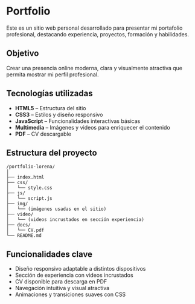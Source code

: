 # Portfolio 

Este es un sitio web personal desarrollado para presentar mi portafolio profesional, destacando experiencia, proyectos, formación y habilidades.

## Objetivo

Crear una presencia online moderna, clara y visualmente atractiva que permita mostrar mi perfil profesional.

##  Tecnologías utilizadas

- **HTML5** – Estructura del sitio
- **CSS3** – Estilos y diseño responsivo
- **JavaScript** – Funcionalidades interactivas básicas
- **Multimedia** – Imágenes y videos para enriquecer el contenido
- **PDF** – CV descargable

## Estructura del proyecto

```
/portfolio-lorena/
│
├── index.html
├── css/
│   └── style.css
├── js/
│   └── script.js
├── img/
│   └── (imágenes usadas en el sitio)
├── video/
│   └── (videos incrustados en sección experiencia)
├── docs/
│   └── CV.pdf
└── README.md
```

## Funcionalidades clave

- Diseño responsivo adaptable a distintos dispositivos
- Sección de experiencia con videos incrustados
- CV disponible para descarga en PDF
- Navegación intuitiva y visual atractiva
- Animaciones y transiciones suaves con CSS




